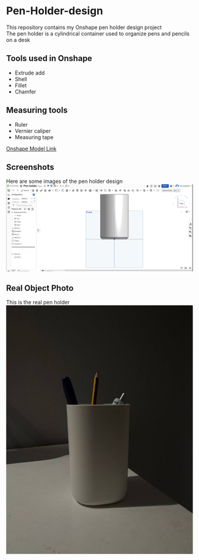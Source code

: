# Pen-Holder-design
This repository contains my Onshape pen holder design project  
The pen holder is a cylindrical container used to organize pens and pencils on a desk
## Tools used in Onshape
- Extrude add  
- Shell  
- Fillet  
- Chamfer  

## Measuring tools
- Ruler  
- Vernier caliper  
- Measuring tape  


 [Onshape Model Link](https://cad.onshape.com/documents/9cec58c3a9960e2f69728b91/w/a696a5ecaa47a9953e1a4fd2/e/cde3c0f2da60bd67d21bc866?configuration=List_1jMbTF1KVu8Lgk%3DDefault%3BList_G2tGBnXfW5R2wQ%3DDefault&renderMode=0&uiState=68e01a1e2bf24365c83d44be)



## Screenshots  
Here are some images of the pen holder design
![Onshape Front View](https://github.com/Tloww/Pen-Holder-design/blob/main/Screenshot%202025-10-03%20220048.png)  

## Real Object Photo  

This is the real pen holder 
![Real Pen Holder](5981327875279800973_121.jpg)

